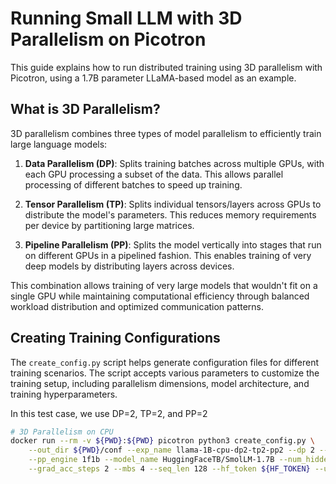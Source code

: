 # Running Small LLM with 3D Parallelism on Picotron 

This guide explains how to run distributed training using 3D parallelism with Picotron, using a 1.7B parameter LLaMA-based model as an example.

## What is 3D Parallelism?

3D parallelism combines three types of model parallelism to efficiently train large language models:

1. **Data Parallelism (DP)**: Splits training batches across multiple GPUs, with each GPU processing a subset of the data. This allows parallel processing of different batches to speed up training.

2. **Tensor Parallelism (TP)**: Splits individual tensors/layers across GPUs to distribute the model's parameters. This reduces memory requirements per device by partitioning large matrices.

3. **Pipeline Parallelism (PP)**: Splits the model vertically into stages that run on different GPUs in a pipelined fashion. This enables training of very deep models by distributing layers across devices.

This combination allows training of very large models that wouldn't fit on a single GPU while maintaining computational efficiency through balanced workload distribution and optimized communication patterns.

## Creating Training Configurations

The `create_config.py` script helps generate configuration files for different training scenarios. The script accepts various parameters to customize the training setup, including parallelism dimensions, model architecture, and training hyperparameters.

In this test case, we use DP=2, TP=2, and PP=2 

```bash
# 3D Parallelism on CPU
docker run --rm -v ${PWD}:${PWD} picotron python3 create_config.py \
    --out_dir ${PWD}/conf --exp_name llama-1B-cpu-dp2-tp2-pp2 --dp 2 --tp 2 --pp 2  \
    --pp_engine 1f1b --model_name HuggingFaceTB/SmolLM-1.7B --num_hidden_layers 5 \
    --grad_acc_steps 2 --mbs 4 --seq_len 128 --hf_token ${HF_TOKEN} --use_cpu  --use_wandb
```






